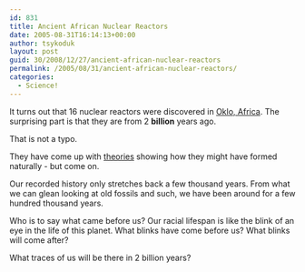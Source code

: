 ```yaml
---
id: 831
title: Ancient African Nuclear Reactors
date: 2005-08-31T16:14:13+00:00
author: tsykoduk
layout: post
guid: 30/2008/12/27/ancient-african-nuclear-reactors
permalink: /2005/08/31/ancient-african-nuclear-reactors/
categories:
  - Science!
---
```

<p>It turns out that 16 nuclear reactors were discovered in <a href="http://antwrp.gsfc.nasa.gov/apod/ap021016.html">Oklo, Africa</a>. The surprising part is that they are from 2 <strong>billion</strong> years ago.</p>


<p>That is not a typo.</p>


<p>They have come up with <a href="http://en.wikipedia.org/wiki/Oklo">theories</a> showing how they might have formed naturally - but come on.</p>


<p>Our recorded history only stretches back a few thousand years. From what we can glean looking at old fossils and such, we have been around for a few hundred thousand years.</p>


<p>Who is to say what came before us? Our racial lifespan is like the blink of an eye in the life of this planet. What blinks have come before us? What blinks will come after?</p>


<p>What traces of us will be there in 2 billion years?</p>